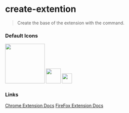 # create-extention
> Create the base of the extension with the command.
<!-- ## Usage
```
npx create-extension my-extention
``` -->

### Default Icons
<p>
<img height="128" src="https://raw.githubusercontent.com/EveSquare/create-extention/main/templates/assets/images/icon_128.png">
<img height="48" src="https://raw.githubusercontent.com/EveSquare/create-extention/main/templates/assets/images/icon_48.png">
<img height="32" src="https://raw.githubusercontent.com/EveSquare/create-extention/main/templates/assets/images/icon_32.png">
<img height="16" src="https://raw.githubusercontent.com/EveSquare/create-extention/main/templates/assets/images/icon_16.png">
</p>

### Links

[Chrome Extension Docs](https://developer.chrome.com/docs/extensions/)
[FireFox Extension Docs](https://developer.mozilla.org/en-US/docs/Mozilla/Add-ons)